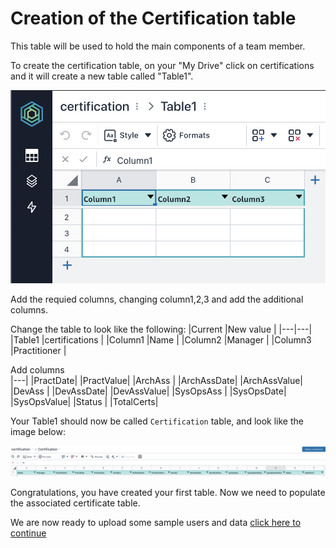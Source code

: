 # Creation of the Certification table 

This table will be used to hold the main components of a team member. 

To create the certification table, on your "My Drive" click on certifications and it will create a new table called "Table1". 

![Create workbook](/images/table1.png)

Add the requied columns, changing column1,2,3 and add the additional columns. 

Change the table to look like the following: 
|Current   |New value  |
|---|---|
|Table1    |certifications   |
|Column1   |Name   |
|Column2   |Manager   |
|Column3   |Practitioner   |

Add columns   
|---|
|PractDate|
|PractValue|
|ArchAss  |
|ArchAssDate|
|ArchAssValue|
|DevAss     |
|DevAssDate|
|DevAssValue|
|SysOpsAss   |
|SysOpsDate|
|SysOpsValue|
|Status |
|TotalCerts|

Your Table1 should now be called ```Certification``` table, and look like the image below: 

![certification](/images/certification.png)

Congratulations, you have created your first table. Now we need to populate the associated certificate table.

We are now ready to upload some sample users and data [click here to continue](12_upload_sample_data_into_tables/README.md)
